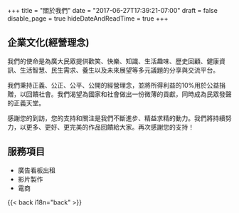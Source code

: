 +++
title = "關於我們"
date = "2017-06-27T17:39:21-07:00"
draft = false
disable_page = true
hideDateAndReadTime = true
+++

## 企業文化(經營理念)
我們的使命是為廣大民眾提供歡笑、快樂、知識、生活趣味、歷史回顧、健康資訊、生活智慧、民生需求、養生以及未來展望等多元議題的分享與交流平台。

我們秉持正義、公正、公平、公開的經營理念，並將所得利益的10%用於公益捐贈，以回饋社會。我們渴望為國家和社會做出一份微薄的貢獻，同時成為民眾發聲的正義天堂。

感謝您的到訪，您的支持和關注是我們不斷進步、精益求精的動力。我們將持續努力，以更多、更好、更完美的作品回饋給大家。再次感謝您的支持！


## 服務項目
- 廣告看板出租
- 影片製作
- 電商


{{< back i18n="back" >}}